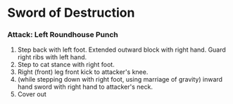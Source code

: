 # Sword of Destruction

### Attack: Left Roundhouse Punch

1. Step back with left foot. Extended outward block with right hand. Guard right ribs with left hand.
1. Step to cat stance with right foot.
1. Right (front) leg front kick to attacker's knee.
1. (while stepping down with right foot, using marriage of gravity) inward hand sword with right hand to attacker's neck.
1. Cover out